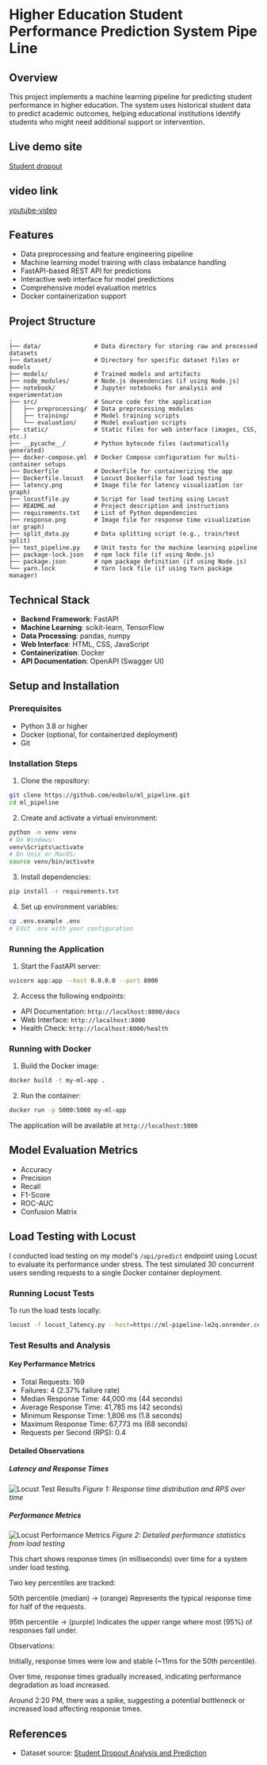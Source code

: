 # Higher Education Student Performance Prediction System Pipe Line

## Overview
This project implements a machine learning pipeline for predicting student performance in higher education. The system uses historical student data to predict academic outcomes, helping educational institutions identify students who might need additional support or intervention.

## Live demo site
[Student dropout](https://ml-pipeline-le2q.onrender.com/)

## video link
[youtube-video](https://youtu.be/WEx--V41hyk)

## Features
- Data preprocessing and feature engineering pipeline
- Machine learning model training with class imbalance handling
- FastAPI-based REST API for predictions
- Interactive web interface for model predictions
- Comprehensive model evaluation metrics
- Docker containerization support


## Project Structure
```
.
├── data/               # Data directory for storing raw and processed datasets
├── dataset/            # Directory for specific dataset files or models
├── models/             # Trained models and artifacts
├── node_modules/       # Node.js dependencies (if using Node.js)
├── notebook/           # Jupyter notebooks for analysis and experimentation
├── src/                # Source code for the application
│   ├── preprocessing/  # Data preprocessing modules
│   ├── training/       # Model training scripts
│   └── evaluation/     # Model evaluation scripts
├── static/             # Static files for web interface (images, CSS, etc.)
├── __pycache__/        # Python bytecode files (automatically generated)
├── docker-compose.yml  # Docker Compose configuration for multi-container setups
├── Dockerfile          # Dockerfile for containerizing the app
├── Dockerfile.locust   # Locust Dockerfile for load testing
├── latency.png         # Image file for latency visualization (or graph)
├── locustfile.py       # Script for load testing using Locust
├── README.md           # Project description and instructions
├── requirements.txt    # List of Python dependencies
├── response.png        # Image file for response time visualization (or graph)
├── split_data.py       # Data splitting script (e.g., train/test split)
├── test_pipeline.py    # Unit tests for the machine learning pipeline
├── package-lock.json   # npm lock file (if using Node.js)
├── package.json        # npm package definition (if using Node.js)
└── yarn.lock           # Yarn lock file (if using Yarn package manager)

```

## Technical Stack
- **Backend Framework**: FastAPI
- **Machine Learning**: scikit-learn, TensorFlow
- **Data Processing**: pandas, numpy
- **Web Interface**: HTML, CSS, JavaScript
- **Containerization**: Docker
- **API Documentation**: OpenAPI (Swagger UI)

## Setup and Installation

### Prerequisites
- Python 3.8 or higher
- Docker (optional, for containerized deployment)
- Git

### Installation Steps

1. Clone the repository:
```bash
git clone https://github.com/eobolo/ml_pipeline.git
cd ml_pipeline
```

2. Create and activate a virtual environment:
```bash
python -m venv venv
# On Windows:
venv\Scripts\activate
# On Unix or MacOS:
source venv/bin/activate
```

3. Install dependencies:
```bash
pip install -r requirements.txt
```

4. Set up environment variables:
```bash
cp .env.example .env
# Edit .env with your configuration
```

### Running the Application

1. Start the FastAPI server:
```bash
uvicorn app:app --host 0.0.0.0 --port 8000
```

2. Access the following endpoints:
- API Documentation: `http://localhost:8000/docs`
- Web Interface: `http://localhost:8000`
- Health Check: `http://localhost:8000/health`

### Running with Docker
1. Build the Docker image:
```bash
docker build -t my-ml-app .
```

2. Run the container:
```bash
docker run -p 5000:5000 my-ml-app
```

The application will be available at `http://localhost:5000`

## Model Evaluation Metrics
- Accuracy
- Precision
- Recall
- F1-Score
- ROC-AUC
- Confusion Matrix

## Load Testing with Locust
I conducted load testing on my model's `/api/predict` endpoint using Locust to evaluate its performance under stress. The test simulated 30 concurrent users sending requests to a single Docker container deployment.

### Running Locust Tests
To run the load tests locally:
```bash
locust -f locust_latency.py --host=https://ml-pipeline-le2q.onrender.com
```

### Test Results and Analysis

#### Key Performance Metrics
- Total Requests: 169
- Failures: 4 (2.37% failure rate)
- Median Response Time: 44,000 ms (44 seconds)
- Average Response Time: 41,785 ms (42 seconds)
- Minimum Response Time: 1,806 ms (1.8 seconds)
- Maximum Response Time: 67,773 ms (68 seconds)
- Requests per Second (RPS): 0.4

#### Detailed Observations

##### Latency and Response Times
![Locust Test Results](latency.png)
*Figure 1: Response time distribution and RPS over time*

##### Performance Metrics
![Locust Performance Metrics](response.png)
*Figure 2: Detailed performance statistics from load testing*

This chart shows response times (in milliseconds) over time for a system under load testing.

Two key percentiles are tracked:

50th percentile (median) → (orange) Represents the typical response time for half of the requests.

95th percentile → (purple) Indicates the upper range where most (95%) of responses fall under.

Observations:

Initially, response times were low and stable (~11ms for the 50th percentile).

Over time, response times gradually increased, indicating performance degradation as load increased.

Around 2:20 PM, there was a spike, suggesting a potential bottleneck or increased load affecting response times.


## References
- Dataset source: [Student Dropout Analysis and Prediction](https://www.kaggle.com/datasets/abdullah0a/student-dropout-analysis-and-prediction-dataset?resource=download)
